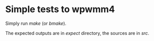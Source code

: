 Simple tests to wpwmm4
===

Simply run _make_ (or _bmake_).

The expected outputs are in _expect_ directory,
the sources are in _src_.
